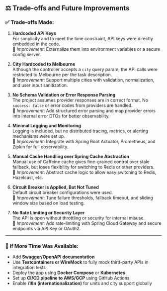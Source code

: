 ## ⚖️ Trade-offs and Future Improvements

### ✅ Trade-offs Made:

1. **Hardcoded API Keys**  
   For simplicity and to meet the time constraint, API keys were directly embedded in the code.  
   🔁 _Improvement_: Externalize them into environment variables or a secure config server.

2. **City Hardcoded to Melbourne**  
   Although the controller accepts a `city` query param, the API calls were restricted to Melbourne per the task description.  
   🔁 _Improvement_: Support multiple cities with validation, normalization, and user input sanitization.

3. **No Schema Validation or Error Response Parsing**  
   The project assumes provider responses are in correct format. No `success: false` or error codes from providers are handled.  
   🔁 _Improvement_: Add structured error parsing and map provider errors into internal error DTOs for better observability.

4. **Minimal Logging and Monitoring**  
   Logging is included, but no distributed tracing, metrics, or alerting mechanisms were set up.  
   🔁 _Improvement_: Integrate with Spring Boot Actuator, Prometheus, and Zipkin for full observability.

5. **Manual Cache Handling over Spring Cache Abstraction**  
   Manual use of Caffeine cache gives fine-grained control over stale fallback, but loses flexibility for switching to Redis or other providers.  
   🔁 _Improvement_: Abstract cache logic to allow easy switching to Redis, Hazelcast, etc.

6. **Circuit Breaker is Applied, But Not Tuned**  
   Default circuit breaker configurations were used.  
   🔁 _Improvement_: Tune failure thresholds, fallback timeout, and sliding window size based on load testing.

7. **No Rate Limiting or Security Layer**  
   The API is open without throttling or security for internal misuse.  
   🔁 _Improvement_: Add rate-limiting with Spring Cloud Gateway and secure endpoints via API Key or OAuth2.

---

### 🧠 If More Time Was Available:

- Add **Swagger/OpenAPI documentation**
- Use **Testcontainers or WireMock** to fully mock third-party APIs in integration tests
- Deploy the app using **Docker Compose** or **Kubernetes**
- Set up **CI/CD pipeline to AWS/GCP** using GitHub Actions
- Enable **i18n (internationalization)** for units and city support globally